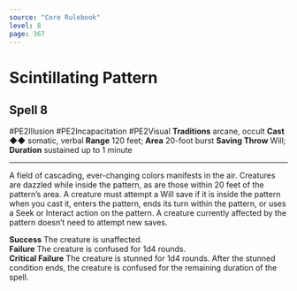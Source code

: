 ```yaml
---
source: "Core Rulebook"
level: 8
page: 367
---
```


# Scintillating Pattern
## Spell 8
#PE2Illusion #PE2Incapacitation #PE2Visual 
**Traditions** arcane, occult
**Cast** ◆◆ somatic, verbal
**Range** 120 feet; **Area** 20-foot burst
**Saving Throw** Will; **Duration** sustained up to 1 minute

-----
A field of cascading, ever-changing colors manifests in the air. Creatures are dazzled while inside the pattern, as are those within 20 feet of the pattern’s area. A creature must attempt a Will save if it is inside the pattern when you cast it, enters the pattern, ends its turn within the pattern, or uses a Seek or Interact action on the pattern. A creature currently affected by the pattern doesn’t need to attempt new saves.  

**Success** The creature is unaffected.  
**Failure** The creature is confused for 1d4 rounds.  
**Critical Failure** The creature is stunned for 1d4 rounds. After the stunned condition ends, the creature is confused for the remaining duration of the spell.